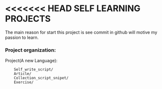 <<<<<<< HEAD
SELF LEARNING PROJECTS
========

The main reason for start this project is see commit in github will motive my passion to learn.

### Project organization:
Project(A new Language):
    	    

        Self_write_script/
    	Article/
    	Collection_script_snipet/
    	Exercise/
